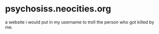 # psychosiss.neocities.org
a website i would put in my username to troll the person who got killed by me.

